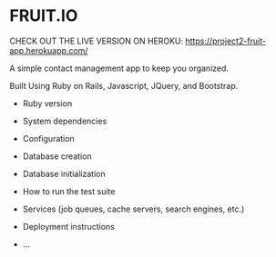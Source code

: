 # FRUIT.IO

CHECK OUT THE LIVE VERSION ON HEROKU: https://project2-fruit-app.herokuapp.com/

A simple contact management app to keep you organized.

Built Using Ruby on Rails, Javascript, JQuery, and Bootstrap.

* Ruby version

* System dependencies

* Configuration

* Database creation

* Database initialization

* How to run the test suite

* Services (job queues, cache servers, search engines, etc.)

* Deployment instructions

* ...
